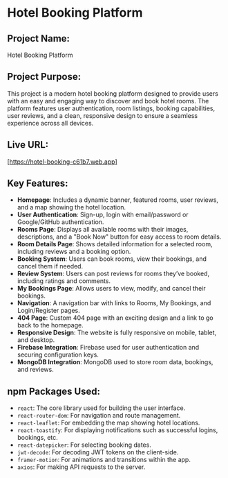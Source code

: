 # Hotel Booking Platform

## Project Name:
Hotel Booking Platform

## Project Purpose:
This project is a modern hotel booking platform designed to provide users with an easy and engaging way to discover and book hotel rooms. The platform features user authentication, room listings, booking capabilities, user reviews, and a clean, responsive design to ensure a seamless experience across all devices.

## Live URL:
[https://hotel-booking-c61b7.web.app]  

## Key Features:
- **Homepage**: Includes a dynamic banner, featured rooms, user reviews, and a map showing the hotel location.
- **User Authentication**: Sign-up, login with email/password or Google/GitHub authentication.
- **Rooms Page**: Displays all available rooms with their images, descriptions, and a "Book Now" button for easy access to room details.
- **Room Details Page**: Shows detailed information for a selected room, including reviews and a booking option.
- **Booking System**: Users can book rooms, view their bookings, and cancel them if needed.
- **Review System**: Users can post reviews for rooms they’ve booked, including ratings and comments.
- **My Bookings Page**: Allows users to view, modify, and cancel their bookings.
- **Navigation**: A navigation bar with links to Rooms, My Bookings, and Login/Register pages.
- **404 Page**: Custom 404 page with an exciting design and a link to go back to the homepage.
- **Responsive Design**: The website is fully responsive on mobile, tablet, and desktop.
- **Firebase Integration**: Firebase used for user authentication and securing configuration keys.
- **MongoDB Integration**: MongoDB used to store room data, bookings, and reviews.

## npm Packages Used:
- `react`: The core library used for building the user interface.
- `react-router-dom`: For navigation and route management.
- `react-leaflet`: For embedding the map showing hotel locations.
- `react-toastify`: For displaying notifications such as successful logins, bookings, etc.
- `react-datepicker`: For selecting booking dates.
- `jwt-decode`: For decoding JWT tokens on the client-side.
- `framer-motion`: For animations and transitions within the app.
- `axios`: For making API requests to the server.

